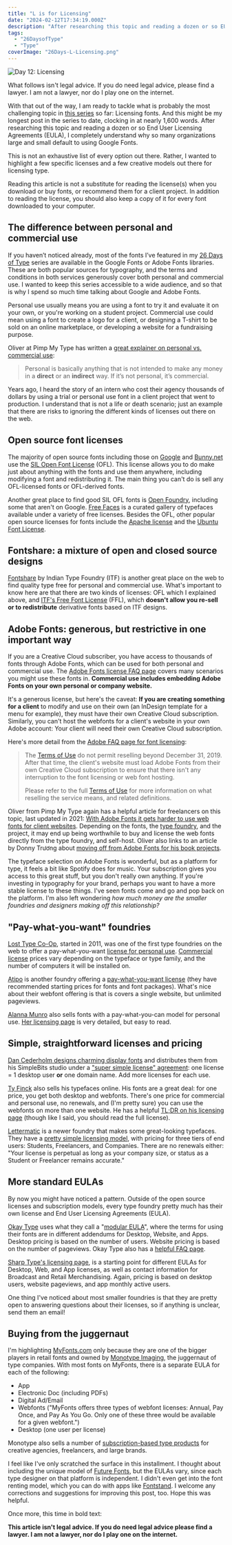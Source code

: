 ```yaml
---
title: "L is for Licensing"
date: "2024-02-12T17:34:19.000Z"
description: "After researching this topic and reading a dozen or so EULAs, I completely understand why so many organizations large and small default to using Google Fonts."
tags: 
  - "26DaysofType"
  - "Type"
coverImage: "26Days-L-Licensing.png"
---
```


![Day 12: Licensing](/img/post-images/26Days-L-Licensing-1024x576.png)

What follows isn't legal advice. If you do need legal advice, please find a lawyer. I am not a lawyer, nor do I play one on the internet.

With that out of the way, I am ready to tackle what is probably the most challenging topic in [this series](/26-days-of-type.html) so far: Licensing fonts. And this might be my longest post in the series to date, clocking in at nearly 1,600 words. After researching this topic and reading a dozen or so End User Licensing Agreements (EULA), I completely understand why so many organizations large and small default to using Google Fonts.

This is not an exhaustive list of every option out there. Rather, I wanted to highlight a few specific licenses and a few creative models out there for licensing type.

Reading this article is not a substitute for reading the license(s) when you download or buy fonts, or recommend them for a client project. In addition to reading the license, you should also keep a copy of it for every font downloaded to your computer.

## The difference between personal and commercial use

If you haven’t noticed already, most of the fonts I’ve featured in my [26 Days of Type](/26-days-of-type.html) series are available in the Google Fonts or Adobe Fonts libraries. These are both popular sources for typography, and the terms and conditions in both services generously cover both personal and commercial use. I wanted to keep this series accessible to a wide audience, and so that is why I spend so much time talking about Google and Adobe Fonts.

Personal use usually means you are using a font to try it and evaluate it on your own, or you're working on a student project. Commercial use could mean using a font to create a logo for a client, or designing a T-shirt to be sold on an online marketplace, or developing a website for a fundraising purpose. 

Oliver at Pimp My Type has written a [great explainer on personal vs. commercial use](https://pimpmytype.com/personal-vs-commercial-use/):

> Personal is basically anything that is not intended to make any money in a **direct** or an **indirect** way. If it’s not personal, it’s commercial.

Years ago, I heard the story of an intern who cost their agency thousands of dollars by using a trial or personal use font in a client project that went to production. I understand that is not a life or death scenario; just an example that there are risks to ignoring the different kinds of licenses out there on the web.

## Open source font licenses

The majority of open source fonts including those on [Google](https://fonts.google.com) and [Bunny.net](https://fonts.bunny.net/) use the [SIL Open Font License](https://openfontlicense.org/) (OFL). This license allows you to do make just about anything with the fonts and use them anywhere, including modifying a font and redistributing it. The main thing you can't do is sell any OFL-licensed fonts or OFL-derived fonts.

Another great place to find good SIL OFL fonts is [Open Foundry](https://open-foundry.com/fonts), including some that aren't on Google. [Free Faces](https://www.freefaces.gallery/) is a curated gallery of typefaces available under a variety of free licenses. Besides the OFL, other popular open source licenses for fonts include the [Apache license](https://www.apache.org/licenses/LICENSE-2.0) and the [Ubuntu Font License](https://ubuntu.com/legal/font-licence).

## Fontshare: a mixture of open and closed source designs

[Fontshare](https://www.fontshare.com) by Indian Type Foundry (ITF) is another great place on the web to find quality type free for personal and commercial use. What's important to know here are that there are two kinds of licenses: OFL which I explained above, and [ITF's Free Font License](https://www.fontshare.com/licenses/itf-ffl) (FFL), which **doesn't allow you re-sell or to redistribute** derivative fonts based on ITF designs.

## Adobe Fonts: generous, but restrictive in one important way

If you are a Creative Cloud subscriber, you have access to thousands of fonts through Adobe Fonts, which can be used for both personal and commercial use. The [Adobe Fonts license FAQ page](https://helpx.adobe.com/fonts/using/font-licensing.html) covers many scenarios you might use these fonts in. **Commercial use includes embedding Adobe Fonts on your own personal or company website.**

It's a generous license, but here's the caveat: **If you are creating something for a client** to modify and use on their own (an InDesign template for a menu for example), they must have their own Creative Cloud subscription. Similarly, you can't host the webfonts for a client's website in your own Adobe account: Your client will need their own Creative Cloud subscription.

Here's more detail from the [Adobe FAQ page for font licensing](https://helpx.adobe.com/fonts/using/font-licensing.html#web-client):

> The [Terms of Use](https://www.adobe.com/go/adobe-fonts-terms) do not permit reselling beyond December 31, 2019. After that time, the client's website must load Adobe Fonts from their own Creative Cloud subscription to ensure that there isn't any interruption to the font licensing or web font hosting.  
> 
> Please refer to the full [Terms of Use](https://www.adobe.com/go/adobe-fonts-terms) for more information on what reselling the service means, and related definitions.

Oliver from Pimp My Type again has a helpful article for freelancers on this topic, last updated in 2021: [With Adobe Fonts it gets harder to use web fonts for client websites](https://pimpmytype.com/adobe-fonts-web-fonts/). Depending on the fonts, the [type foundry](https://fonts.google.com/knowledge/glossary/type_foundry), and the project, it may end up being worthwhile to buy and license the web fonts directly from the type foundry, and self-host. Oliver also links to an article by Donny Trương about [moving off from Adobe Fonts for his book projects](https://visualgui.com/2019/02/19/moving-off-adobe-fonts/).

The typeface selection on Adobe Fonts is wonderful, but as a platform for type, it feels a bit like Spotify does for music. Your subscription gives you access to this great stuff, but you don't really own anything. If you're investing in typography for your brand, perhaps you want to have a more stable license to these things. I've seen fonts come and go and pop back on the platform. I'm also left wondering _how much money are the smaller foundries and designers making off this relationship?_

## "Pay-what-you-want" foundries

[Lost Type Co-Op](https://www.losttype.com/about/), started in 2011, was one of the first type foundries on the web to offer a pay-what-you-want [license for personal use](https://www.losttype.com/images/samples/License_Personal_Sample.pdf). [Commercial license](https://www.losttype.com/images/samples/License_Commercial_Sample.pdf) prices vary depending on the typeface or type family, and the number of computers it will be installed on.

[Atipo](https://www.atipofoundry.com/) is another foundry offering a [pay-what-you-want license](https://www.atipofoundry.com/license) (they have recommended starting prices for fonts and font packages). What's nice about their webfont offering is that is covers a single website, but unlimited pageviews.

[Alanna Munro](https://alannamunro.com) also sells fonts with a pay-what-you-can model for personal use. [Her licensing page](https://alannamunro.com/licensing/) is very detailed, but easy to read.

## Simple, straightforward licenses and pricing

[Dan Cederholm designs charming display fonts](https://simplebits.shop/collections/fonts) and distributes them from his SimpleBits studio under a ["super simple license" agreement](https://simplebits.shop/pages/licenses): one license = 1 desktop user **or** one domain name. Add more licenses for each use.

[Ty Finck](https://tyfromtheinternet.com/) also sells his typefaces online. His fonts are a great deal: for one price, you get both desktop and webfonts. There's one price for commercial and personal use, no renewals, and (I'm pretty sure) you can use the webfonts on more than one website. He has a helpful [TL;DR on his licensing page](https://tyfromtheinternet.com/eula/) (though like I said, you should read the full license).

[Lettermatic](https://lettermatic.com/) is a newer foundry that makes some great-looking typefaces. They have a [pretty simple licensing model](https://lettermatic.com/license), with pricing for three tiers of end users: Students, Freelancers, and Companies. There are no renewals either: "Your license is perpetual as long as your company size, or status as a Student or Freelancer remains accurate."

## More standard EULAs

By now you might have noticed a pattern. Outside of the open source licenses and subscription models, every type foundry pretty much has their own license and End User Licensing Agreements (EULA).

[Okay Type](https://okaytype.com/) uses what they call a "[modular EULA](https://okaytype.com/info/eula)", where the terms for using their fonts are in different addendums for Desktop, Website, and Apps. Desktop pricing is based on the number of users. Website pricing is based on the number of pageviews. Okay Type also has a [helpful FAQ page](https://okaytype.com/info/faq).

[Sharp Type's licensing page](https://sharptype.co/licensing/), is a starting point for different EULAs for Desktop, Web, and App licenses, as well as contact information for Broadcast and Retail Merchandising. Again, pricing is based on desktop users, website pageviews, and app monthly active users.

One thing I've noticed about most smaller foundries is that they are pretty open to answering questions about their licenses, so if anything is unclear, send them an email!

## Buying from the juggernaut

I'm highlighting [MyFonts.com](https://www.myfonts.com/) only because they are one of the bigger players in retail fonts and owned by [Monotype Imaging](https://en.wikipedia.org/wiki/Monotype_Imaging), the juggernaut of type companies. With most fonts on MyFonts, there is a separate EULA for each of the following:

- App
- Electronic Doc (including PDFs)
- Digital Ad/Email
- Webfonts ("MyFonts offers three types of webfont licenses: Annual, Pay Once, and Pay As You Go. Only one of these three would be available for a given webfont.")
- Desktop (one user per license)

Monotype also sells a number of [subscription-based type products](https://www.monotypefonts.com/a/content/plans) for creative agencies, freelancers, and large brands.

I feel like I've only scratched the surface in this installment. I thought about including the unique model of [Future Fonts](https://www.futurefonts.xyz/about), but the EULAs vary, since each type designer on that platform is independent. I didn't even get into the font renting model, which you can do with apps like [Fontstand](https://fontstand.com/). I welcome any corrections and suggestions for improving this post, too. Hope this was helpful.

Once more, this time in bold text:

**This article isn't legal advice. If you do need legal advice please find a lawyer. I am not a lawyer, nor do I play one on the internet.**
